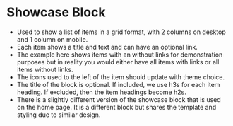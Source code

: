# Showcase Block

- Used to show a list of items in a grid format, with 2 columns on desktop and 1 column on mobile.
- Each item shows a title and text and can have an optional link.
- The example here shows items with an without links for demonstration purposes but in reality you would either have all items with links or all items without links.
- The icons used to the left of the item should update with theme choice.
- The title of the block is optional. If included, we use h3s for each item heading. If excluded, then the item headings become h2s.
- There is a slightly different version of the showcase block that is used on the home page. It is a different block but shares the template and styling due to similar design.
